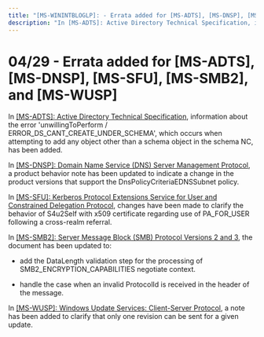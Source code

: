 ```yaml
---
title: "[MS-WININTBLOGLP]: - Errata added for [MS-ADTS], [MS-DNSP], [MS-SFU], [MS-SMB2], and [MS-WUSP]"
description: "In [MS-ADTS]: Active Directory Technical Specification, information about the error 'unwillingToPerform / ERROR_DS_CANT_CREATE_UNDER_SCHEMA',"
---
```


# 04/29 - Errata added for [MS-ADTS], [MS-DNSP], [MS-SFU], [MS-SMB2], and [MS-WUSP]

<p>In <span><a href="/openspecs/windows_protocols/MS-WINERRATA/fe563333-6e4f-4198-9bf5-741a523cd0d7">[MS-ADTS]:
Active Directory Technical Specification</a></span>, information about the
error 'unwillingToPerform / ERROR_DS_CANT_CREATE_UNDER_SCHEMA', which occurs
when attempting to add any object other than a schema object in the schema NC,
has been added.</p>
<p>In <span><a href="/openspecs/windows_protocols/MS-WINERRATA/7c1732c2-eb0b-4295-9666-34e3683cffc3">[MS-DNSP]:
Domain Name Service (DNS) Server Management Protocol</a></span>, a product
behavior note has been updated to indicate a change in the product versions
that support the DnsPolicyCriteriaEDNSSubnet policy.</p>
<p>In <span><a href="/openspecs/windows_protocols/MS-WINERRATA/68c4fd08-207c-4353-b59d-4d281edfb6bf">[MS-SFU]:
Kerberos Protocol Extensions Service for User and Constrained Delegation
Protocol</a></span>, changes have been made to clarify the behavior of S4u2Self
with x509 certificate regarding use of PA_FOR_USER following a cross-realm
referral.</p>
<p>In <span><a href="/openspecs/windows_protocols/MS-WINERRATA/2cdafcfa-ce51-426a-9678-630a505a1a35">[MS-SMB2]:
Server Message Block (SMB) Protocol Versions 2 and 3</a></span>, the document
has been updated to:</p>
<ul><li><p><span><span><span>  
</span></span></span>add the DataLength
validation step for the processing of SMB2_ENCRYPTION_CAPABILITIES negotiate
context.</p>
</li><li><p><span><span><span>  
</span></span></span>handle the case when an
invalid ProtocolId is received in the header of the message.</p>
</li></ul><p>In <span><a href="/openspecs/windows_protocols/MS-WINERRATA/7468bc26-8a0b-4f6d-8af1-99bd15a73064">[MS-WUSP]:
Windows Update Services: Client-Server Protocol</a></span>, a note has been
added to clarify that only one revision can be sent for a given update.</p>

                